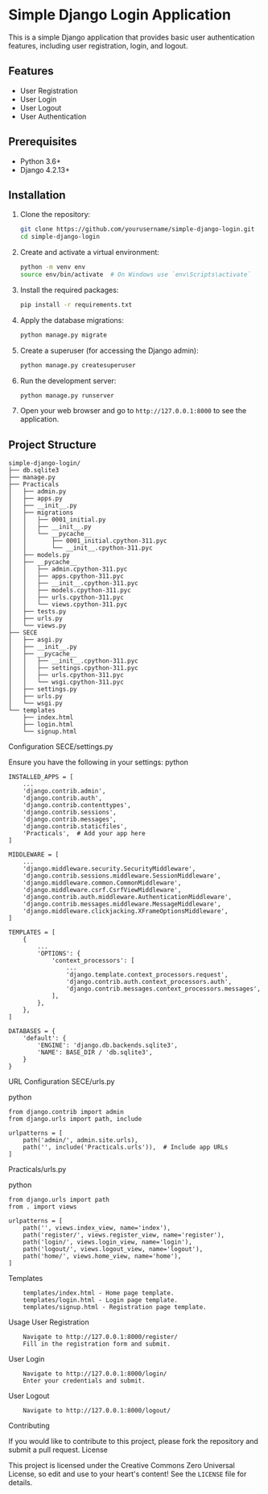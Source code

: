 # Simple Django Login Application

This is a simple Django application that provides basic user authentication features, including user registration, login, and logout.

## Features

- User Registration
- User Login
- User Logout
- User Authentication

## Prerequisites

- Python 3.6+
- Django 4.2.13+

## Installation

1. Clone the repository:

    ```bash
    git clone https://github.com/yourusername/simple-django-login.git
    cd simple-django-login
    ```

2. Create and activate a virtual environment:

    ```bash
    python -m venv env
    source env/bin/activate  # On Windows use `env\Scripts\activate`
    ```

3. Install the required packages:

    ```bash
    pip install -r requirements.txt
    ```

4. Apply the database migrations:

    ```bash
    python manage.py migrate
    ```

5. Create a superuser (for accessing the Django admin):

    ```bash
    python manage.py createsuperuser
    ```

6. Run the development server:

    ```bash
    python manage.py runserver
    ```

7. Open your web browser and go to `http://127.0.0.1:8000` to see the application.

## Project Structure

```plaintext
simple-django-login/
├── db.sqlite3
├── manage.py
├── Practicals
│   ├── admin.py
│   ├── apps.py
│   ├── __init__.py
│   ├── migrations
│   │   ├── 0001_initial.py
│   │   ├── __init__.py
│   │   └── __pycache__
│   │       ├── 0001_initial.cpython-311.pyc
│   │       └── __init__.cpython-311.pyc
│   ├── models.py
│   ├── __pycache__
│   │   ├── admin.cpython-311.pyc
│   │   ├── apps.cpython-311.pyc
│   │   ├── __init__.cpython-311.pyc
│   │   ├── models.cpython-311.pyc
│   │   ├── urls.cpython-311.pyc
│   │   └── views.cpython-311.pyc
│   ├── tests.py
│   ├── urls.py
│   └── views.py
├── SECE
│   ├── asgi.py
│   ├── __init__.py
│   ├── __pycache__
│   │   ├── __init__.cpython-311.pyc
│   │   ├── settings.cpython-311.pyc
│   │   ├── urls.cpython-311.pyc
│   │   └── wsgi.cpython-311.pyc
│   ├── settings.py
│   ├── urls.py
│   └── wsgi.py
└── templates
    ├── index.html
    ├── login.html
    └── signup.html
```
Configuration
SECE/settings.py

Ensure you have the following in your settings:
python
```
INSTALLED_APPS = [
    ...
    'django.contrib.admin',
    'django.contrib.auth',
    'django.contrib.contenttypes',
    'django.contrib.sessions',
    'django.contrib.messages',
    'django.contrib.staticfiles',
    'Practicals',  # Add your app here
]

MIDDLEWARE = [
    ...
    'django.middleware.security.SecurityMiddleware',
    'django.contrib.sessions.middleware.SessionMiddleware',
    'django.middleware.common.CommonMiddleware',
    'django.middleware.csrf.CsrfViewMiddleware',
    'django.contrib.auth.middleware.AuthenticationMiddleware',
    'django.contrib.messages.middleware.MessageMiddleware',
    'django.middleware.clickjacking.XFrameOptionsMiddleware',
]

TEMPLATES = [
    {
        ...
        'OPTIONS': {
            'context_processors': [
                ...
                'django.template.context_processors.request',
                'django.contrib.auth.context_processors.auth',
                'django.contrib.messages.context_processors.messages',
            ],
        },
    },
]

DATABASES = {
    'default': {
        'ENGINE': 'django.db.backends.sqlite3',
        'NAME': BASE_DIR / 'db.sqlite3',
    }
}
```

URL Configuration
SECE/urls.py

python
```
from django.contrib import admin
from django.urls import path, include

urlpatterns = [
    path('admin/', admin.site.urls),
    path('', include('Practicals.urls')),  # Include app URLs
]
```
Practicals/urls.py

python
```
from django.urls import path
from . import views

urlpatterns = [
    path('', views.index_view, name='index'),
    path('register/', views.register_view, name='register'),
    path('login/', views.login_view, name='login'),
    path('logout/', views.logout_view, name='logout'),
    path('home/', views.home_view, name='home'),
]
```
Templates
```
    templates/index.html - Home page template.
    templates/login.html - Login page template.
    templates/signup.html - Registration page template.
```
Usage
User Registration
```
    Navigate to http://127.0.0.1:8000/register/
    Fill in the registration form and submit.
```
User Login
```
    Navigate to http://127.0.0.1:8000/login/
    Enter your credentials and submit.
```
User Logout
```
    Navigate to http://127.0.0.1:8000/logout/
```
Contributing

If you would like to contribute to this project, please fork the repository and submit a pull request.
License

This project is licensed under the Creative Commons Zero Universal License, so edit and use to your heart's content! See the ```LICENSE``` file for details.
